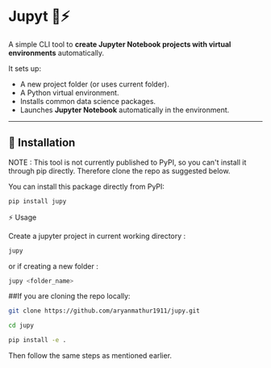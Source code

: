 # Jupyt 📝⚡

A simple CLI tool to **create Jupyter Notebook projects with virtual environments** automatically.  

It sets up:  
- A new project folder (or uses current folder).  
- A Python virtual environment.  
- Installs common data science packages.  
- Launches **Jupyter Notebook** automatically in the environment.  

---

## 🚀 Installation

NOTE : This tool is not currently published to PyPI, so you can't install it through pip directly. Therefore clone the repo as suggested below.

You can install this package directly from PyPI:

```bash
pip install jupy
```

⚡ Usage

Create a  jupyter project in current working directory :

```bash
jupy
```

or if creating a new folder : 

```bash
jupy <folder_name>
```

##If you are cloning the repo locally:

```bash
git clone https://github.com/aryanmathur1911/jupy.git

cd jupy

pip install -e .
```
Then follow the same steps as mentioned earlier.

